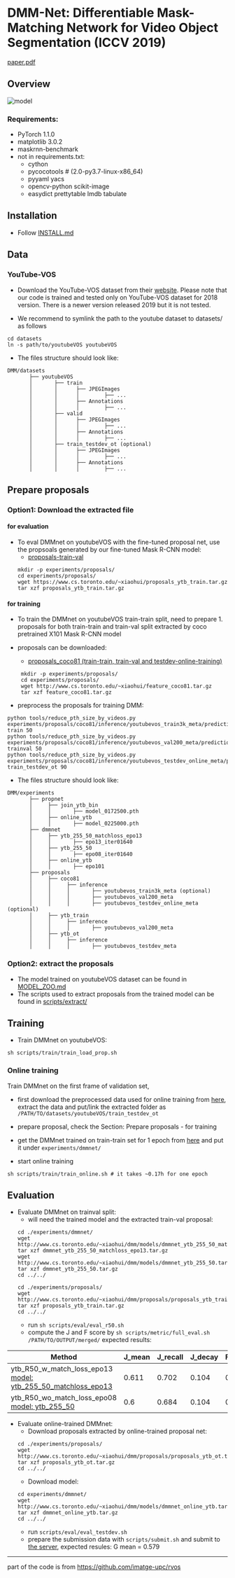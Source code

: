 # DMM-Net: Differentiable Mask-Matching Network for Video Object Segmentation (ICCV 2019)

[paper.pdf](https://www.cs.toronto.edu/~xiaohui/dmm/paper/dmmnet_iccv19.pdf)

## Overview
![model](data/paper_figures/model.png)

### Requirements:
- PyTorch 1.1.0 
- matplotlib 3.0.2
- maskrnn-benchmark
- not in requirements.txt:
    - cython 
    - pycocotools # (2.0-py3.7-linux-x86_64)
    - pyyaml yacs
    - opencv-python scikit-image
    - easydict prettytable lmdb tabulate

## Installation 
- Follow [INSTALL.md](INSTALL.md)

## Data

### YouTube-VOS

- Download the YouTube-VOS dataset from their [website](https://youtube-vos.org/dataset/vos/). 
Please note that our code is trained and tested only on YouTube-VOS dataset for 2018 version. There is a newer version released 2019 but it is not tested. 

- We recommend to symlink the path to the youtube dataset to datasets/ as follows
```
cd datasets 
ln -s path/to/youtubeVOS youtubeVOS 
```

- The files structure should look like:
```
DMM/datasets 
       ├── youtubeVOS
       │       ├── train 
       │       │      ├── JPEGImages
       │       │      │        ├── ... 
       │       │      ├── Annotations 
       │       │      │        ├── ... 
       │       ├── valid 
       │       │      ├── JPEGImages
       │       │      │        ├── ... 
       │       │      ├── Annotations 
       │       │      │        ├── ... 
       │       ├── train_testdev_ot (optional)
       │       │      ├── JPEGImages
       │       │      │        ├── ... 
       │       │      ├── Annotations 
       │       │      │        ├── ... 
```

## Prepare proposals 

### Option1: Download the extracted file

#### for evaluation
- To eval DMMnet on youtubeVOS with the fine-tuned proposal net, use the propsoals generated by our fine-tuned Mask R-CNN model:
    - [proposals-train-val](https://www.cs.toronto.edu/~xiaohui/proposals_ytb_train.tar.gz)
    ```  
    mkdir -p experiments/proposals/ 
    cd experiments/proposals/  
    wget https://www.cs.toronto.edu/~xiaohui/proposals_ytb_train.tar.gz
    tar xzf proposals_ytb_train.tar.gz 
    ```

#### for training 
- To train the DMMnet on youtubeVOS train-train split, need to prepare 1. proposals for both train-train and train-val split extracted by coco pretrained X101 Mask R-CNN model 
- proposals can be downloaded: 
    - [proposals_coco81 (train-train, train-val and testdev-online-training)](http://www.cs.toronto.edu/~xiaohui/feature_coco81.tar.gz)
     ``` 
      mkdir -p experiments/proposals/  
      cd experiments/proposals/ 
      wget http://www.cs.toronto.edu/~xiaohui/feature_coco81.tar.gz
      tar xzf feature_coco81.tar.gz 
     ```

- preprocess the proposals for training DMM: 
```
python tools/reduce_pth_size_by_videos.py  experiments/proposals/coco81/inference/youtubevos_train3k_meta/predictions.pth  train 50
python tools/reduce_pth_size_by_videos.py  experiments/proposals/coco81/inference/youtubevos_val200_meta/predictions.pth  trainval 50
python tools/reduce_pth_size_by_videos.py  experiments/proposals/coco81/inference/youtubevos_testdev_online_meta/predictions.pth  train_testdev_ot 90 
```

- The files structure should look like:
```
DMM/experiments
       ├── propnet
       │     ├── join_ytb_bin
       │     │       ├── model_0172500.pth 
       │     ├── online_ytb
       │     │       ├── model_0225000.pth 
       ├── dmmnet 
       │     ├── ytb_255_50_matchloss_epo13
       │     │       ├── epo13_iter01640
       │     ├── ytb_255_50
       │     │       ├── epo08_iter01640
       │     ├── online_ytb
       │     │       ├── epo101 
       ├── proposals 
       │     ├── coco81 
       │     │     ├── inference
       │     │     │       ├── youtubevos_train3k_meta (optional)
       │     │     │       ├── youtubevos_val200_meta
       │     │     │       ├── youtubevos_testdev_online_meta (optional)
       │     ├── ytb_train 
       │     │     ├── inference
       │     │     │       ├── youtubevos_val200_meta
       │     ├── ytb_ot 
       │     │     ├── inference
       │     │     │       ├── youtubevos_testdev_meta
```

### Option2: extract the proposals 
- The model trained on youtubeVOS dataset can be found in [MODEL_ZOO.md](./MODEL_ZOO.md)
- The scripts used to extract proposals from the trained model can be found in [scripts/extract/](./scripts/extract)

## Training
- Train DMMnet on youtubeVOS: 
```
sh scripts/train/train_load_prop.sh
```

### Online training
Train DMMnet on the first frame of validation set, 

- first download the preprocessed data used for online training from [here](https://hkustconnect-my.sharepoint.com/:u:/g/personal/xzengaf_connect_ust_hk/ETsB6vt5U51Npzwcamb67YMBKPjC4tl5ONBilpFPTmsQyA?e=QN1VjA), extract the data and put/link the extracted folder as `/PATH/TO/datasets/youtubeVOS/train_testdev_ot`

- prepare proposal, check the Section: Prepare proposals - for training 

- get the DMMnet trained on train-train set for 1 epoch from [here](https://hkustconnect-my.sharepoint.com/:u:/g/personal/xzengaf_connect_ust_hk/ESmFqlodogNLrEIMt0ve84IBAOVokxY5HTDG3YMVQ5dzbg?e=6K4VY2) and put it under `experiments/dmmnet/` 

- start online training 
```
sh scripts/train/train_online.sh # it takes ~0.17h for one epoch
```

## Evaluation
- Evaluate DMMnet on trainval split: 
    - will need the trained model and the extracted train-val proposal: 
    ```
    cd ./experiments/dmmnet/
    wget http://www.cs.toronto.edu/~xiaohui/dmm/models/dmmnet_ytb_255_50_matchloss_epo13.tar.gz 
    tar xzf dmmnet_ytb_255_50_matchloss_epo13.tar.gz 
    wget http://www.cs.toronto.edu/~xiaohui/dmm/models/dmmnet_ytb_255_50.tar.gz 
    tar xzf dmmnet_ytb_255_50.tar.gz
    cd ../../ 

    cd ./experiments/proposals/ 
    wget http://www.cs.toronto.edu/~xiaohui/dmm/proposals/proposals_ytb_train.tar.gz
    tar xzf proposals_ytb_train.tar.gz 
    cd ../../
    ```
    - run `sh scripts/eval/eval_r50.sh` 
    - compute the J and F score by `sh scripts/metric/full_eval.sh /PATH/TO/OUTPUT/merged/`
    expected results:
    
| Method   |   J_mean |   J_recall |   J_decay |   F_mean |   F_recall |   F_decay |
|-------------|----------|------------|-----------|----------|------------|-----------|
| ytb_R50_w_match_loss_epo13 [model: ytb_255_50_matchloss_epo13](https://hkustconnect-my.sharepoint.com/:u:/g/personal/xzengaf_connect_ust_hk/ERgj1R97zEFAm1RC-8fsw1wBcP3Lre4zI-ArDiDdmEjBYA?e=SIqAqZ) | 0.611 | 0.702 | 0.104 |0.747 | 0.824 |     0.111 |
| ytb_R50_wo_match_loss_epo08 [model: ytb_255_50](https://hkustconnect-my.sharepoint.com/:u:/g/personal/xzengaf_connect_ust_hk/ERQB9zbqRLxFvjTkEZgWSsoBswr2Xxvk6vQqnx8S7TPjqg?e=QyIEG3) |      0.6 |      0.684 |     0.104 |    0.742 |      0.819 |     0.109 |

- Evaluate online-trained DMMnet:
    - Download proposals extracted by online-trained proposal net: 
    ```
    cd ./experiments/proposals/
    wget http://www.cs.toronto.edu/~xiaohui/dmm/proposals/proposals_ytb_ot.tar.gz 
    tar xzf proposals_ytb_ot.tar.gz 
    cd ../../
    ```
    - Download model:
    ```
    cd experiments/dmmnet/
    wget http://www.cs.toronto.edu/~xiaohui/dmm/models/dmmnet_online_ytb.tar.gz 
    tar xzf dmmnet_online_ytb.tar.gz 
    cd ../../
    ```
    - run `scripts/eval/eval_testdev.sh`
    - prepare the submission data with `scripts/submit.sh` and submit to [the server](https://competitions.codalab.org/competitions/19544#learn_the_details), expected resules: G mean = 0.579
    
-----------
part of the code is from https://github.com/imatge-upc/rvos
